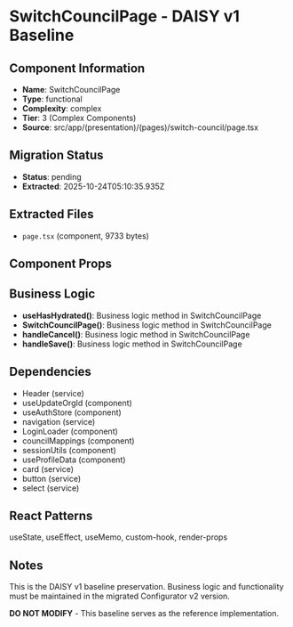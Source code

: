 # SwitchCouncilPage - DAISY v1 Baseline

## Component Information

- **Name**: SwitchCouncilPage
- **Type**: functional
- **Complexity**: complex
- **Tier**: 3 (Complex Components)
- **Source**: src/app/(presentation)/(pages)/switch-council/page.tsx

## Migration Status

- **Status**: pending
- **Extracted**: 2025-10-24T05:10:35.935Z

## Extracted Files

- `page.tsx` (component, 9733 bytes)

## Component Props



## Business Logic

- **useHasHydrated()**: Business logic method in SwitchCouncilPage
- **SwitchCouncilPage()**: Business logic method in SwitchCouncilPage
- **handleCancel()**: Business logic method in SwitchCouncilPage
- **handleSave()**: Business logic method in SwitchCouncilPage

## Dependencies

- Header (service)
- useUpdateOrgId (component)
- useAuthStore (component)
- navigation (service)
- LoginLoader (component)
- councilMappings (component)
- sessionUtils (component)
- useProfileData (component)
- card (service)
- button (service)
- select (service)

## React Patterns

useState, useEffect, useMemo, custom-hook, render-props

## Notes

This is the DAISY v1 baseline preservation. Business logic and functionality
must be maintained in the migrated Configurator v2 version.

**DO NOT MODIFY** - This baseline serves as the reference implementation.
